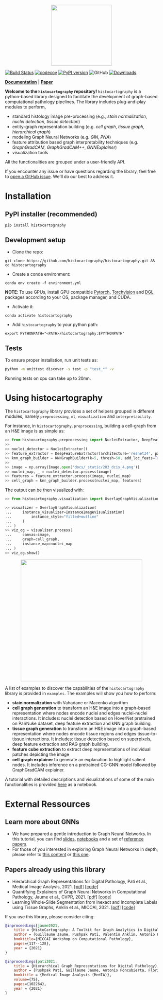 <p align="center">
  <img src="https://raw.githubusercontent.com/histocartography/histocartography/main/docs/_static/logo_large.png" height="200">
</p>

[![Build Status](https://travis-ci.com/histocartography/histocartography.svg?branch=main)](https://travis-ci.com/histocartography/histocartography)
[![codecov](https://codecov.io/gh/histocartography/histocartography/branch/main/graph/badge.svg?token=OILOGEBP0Q)](https://codecov.io/gh/histocartography/histocartography)
[![PyPI version](https://badge.fury.io/py/histocartography.svg)](https://badge.fury.io/py/histocartography)
![GitHub](https://img.shields.io/github/license/histocartography/histocartography)
[![Downloads](https://pepy.tech/badge/histocartography)](https://pepy.tech/project/histocartography)

**[Documentation](https://biomedsciai.github.io/histocartography/)**
| **[Paper](https://arxiv.org/pdf/2107.10073.pdf)** 

**Welcome to the `histocartography` repository!** `histocartography` is a python-based library designed to facilitate the development of graph-based computational pathology pipelines. The library includes plug-and-play modules to perform,
- standard histology image pre-processing (e.g., *stain normalization*, *nuclei detection*, *tissue detection*)
- entity-graph representation building (e.g. *cell graph*, *tissue graph*, *hierarchical graph*)
- modeling Graph Neural Networks (e.g. *GIN*, *PNA*)
- feature attribution based graph interpretability techniques (e.g. *GraphGradCAM*, *GraphGradCAM++*, *GNNExplainer*)
- visualization tools 

All the functionalities are grouped under a user-friendly API. 

If you encounter any issue or have questions regarding the library, feel free to [open a GitHub issue](https://github.com/BiomedSciAI/histocartography/issues/new). We'll do our best to address it. 

# Installation 

## PyPI installer (recommended)

```
pip install histocartography
```

## Development setup 

- Clone the repo:

```
git clone https://github.com/histocartography/histocartography.git && cd histocartography
```

- Create a conda environment:

```
conda env create -f environment.yml
```
**NOTE**: To use GPUs, install GPU compatible [Pytorch](https://pytorch.org/get-started/locally/), [Torchvision](https://pytorch.org/get-started/locally/) and [DGL](https://www.dgl.ai/pages/start.html) packages according to your OS, package manager, and CUDA.

- Activate it:

```
conda activate histocartography
```

- Add `histocartography` to your python path:

```
export PYTHONPATH="<PATH>/histocartography:$PYTHONPATH"
```

## Tests

To ensure proper installation, run unit tests as:

```sh 
python -m unittest discover -s test -p "test_*" -v
```

Running tests on cpu can take up to 20mn. 

# Using histocartography 

The `histocartography` library provides a set of helpers grouped in different modules, namely `preprocessing`, `ml`, `visualization` and `interpretability`.  

For instance, in `histocartography.preprocessing`, building a cell-graph from an H&E image is as simple as:

```python
>> from histocartography.preprocessing import NucleiExtractor, DeepFeatureExtractor, KNNGraphBuilder
>> 
>> nuclei_detector = NucleiExtractor()
>> feature_extractor = DeepFeatureExtractor(architecture='resnet34', patch_size=72)
>> knn_graph_builder = KNNGraphBuilder(k=5, thresh=50, add_loc_feats=True)
>>
>> image = np.array(Image.open('docs/_static/283_dcis_4.png'))
>> nuclei_map, _ = nuclei_detector.process(image)
>> features = feature_extractor.process(image, nuclei_map)
>> cell_graph = knn_graph_builder.process(nuclei_map, features)
```

The output can be then visualized with:

```python
>> from histocartography.visualization import OverlayGraphVisualization, InstanceImageVisualization

>> visualizer = OverlayGraphVisualization(
...     instance_visualizer=InstanceImageVisualization(
...         instance_style="filled+outline"
...     )
... )
>> viz_cg = visualizer.process(
...     canvas=image,
...     graph=cell_graph,
...     instance_map=nuclei_map
... )
>> viz_cg.show()
```

<p align="center">
  <img src="https://raw.githubusercontent.com/histocartography/histocartography/main/docs/_static/283_dcis_4_cg.png"  height="400">
</p>

A list of examples to discover the capabilities of the `histocartography` library is provided in `examples`. The examples will show you how to perform:

- **stain normalization** with Vahadane or Macenko algorithm
- **cell graph generation** to transform an H&E image into a graph-based representation where nodes encode nuclei and edges nuclei-nuclei interactions. It includes: nuclei detection based on HoverNet pretrained on PanNuke dataset, deep feature extraction and kNN graph building. 
- **tissue graph generation** to transform an H&E image into a graph-based representation where nodes encode tissue regions and edges tissue-to-tissue interactions. It includes: tissue detection based on superpixels, deep feature extraction and RAG graph building. 
- **feature cube extraction** to extract deep representations of individual patches depicting the image
- **cell graph explainer** to generate an explanation to highlight salient nodes. It includes inference on a pretrained CG-GNN model followed by GraphGradCAM explainer. 

A tutorial with detailed descriptions and visualizations of some of the main functionalities is provided [here](https://github.com/maragraziani/interpretAI_DigiPath/blob/feature/handson2%2Fpus/hands-on-session-2/hands-on-session-2.ipynb) as a notebook. 

# External Ressources 

## Learn more about GNNs 

- We have prepared a gentle introduction to Graph Neural Networks. In this tutorial, you can find [slides](https://github.com/guillaumejaume/tuto-dl-on-graphs/blob/main/slides/ml-on-graphs-tutorial.pptx), [notebooks](https://github.com/guillaumejaume/tuto-dl-on-graphs/tree/main/notebooks) and a set of [reference papers](https://github.com/guillaumejaume/tuto-dl-on-graphs).
- For those of you interested in exploring Graph Neural Networks in depth, please refer to [this content](https://github.com/guillaumejaume/graph-neural-networks-roadmap) or [this one](https://github.com/thunlp/GNNPapers).


## Papers already using this library

- Hierarchical Graph Representations for Digital Pathology, Pati et al., Medical Image Analysis, 2021. [[pdf]](https://arxiv.org/abs/2102.11057) [[code]](https://github.com/histocartography/hact-net) 
- Quantifying Explainers of Graph Neural Networks in Computational Pathology,  Jaume et al., CVPR, 2021. [[pdf]](https://openaccess.thecvf.com/content/CVPR2021/papers/Jaume_Quantifying_Explainers_of_Graph_Neural_Networks_in_Computational_Pathology_CVPR_2021_paper.pdf) [[code]](https://github.com/histocartography/patho-quant-explainer) 
- Learning Whole-Slide Segmentation from Inexact and Incomplete Labels using Tissue Graphs, Anklin et al., MICCAI, 2021. [[pdf]](https://arxiv.org/abs/2103.03129) [[code]](https://github.com/histocartography/seg-gini) 

If you use this library, please consider citing:

```bibtex
@inproceedings{jaume2021,
    title = {HistoCartography: A Toolkit for Graph Analytics in Digital Pathology},
    author = {Guillaume Jaume, Pushpak Pati, Valentin Anklin, Antonio Foncubierta, Maria Gabrani},
    booktitle={MICCAI Workshop on Computational Pathology},
    pages={117--128},
    year = {2021}
} 

@inproceedings{pati2021,
    title = {Hierarchical Graph Representations for Digital Pathology},
    author = {Pushpak Pati, Guillaume Jaume, Antonio Foncubierta, Florinda Feroce, Anna Maria Anniciello, Giosuè Scognamiglio, Nadia Brancati, Maryse Fiche, Estelle Dubruc, Daniel Riccio, Maurizio Di Bonito, Giuseppe De Pietro, Gerardo Botti, Jean-Philippe Thiran, Maria Frucci, Orcun Goksel, Maria Gabrani},
    booktitle = {Medical Image Analysis (MedIA)},
    volume={75},
    pages={102264},
    year = {2021}
} 
```
